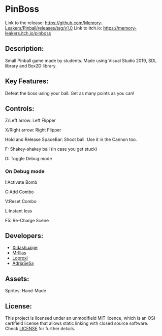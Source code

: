 # PinBoss
 
 Link to the release: https://github.com/Memory-Leakers/Pinball/releases/tag/v1.0
 Link to itch.io: https://memory-leakers.itch.io/pinboss
 
## Description:
Small Pinball game made by students. Made using Visual Studio 2019, SDL library and Box2D library.


## Key Features:
Defeat the boss using your ball. Get as many points as you can!

## Controls:
Z/Left arrow: Left Flipper

X/Right arrow: Right Flipper

Hold and Release SpaceBar: Shoot ball. Use it in the Cannon too.

F: Shakey-shakey ball (in case you get stuck)

D: Toggle Debug mode

### On Debug mode
I:Activate Bomb

C:Add Combo

V:Reset Combo

L:Instant loss

F5: Re-Charge Scene

## Developers:
* [Xidashuaige](https://github.com/Xidashuaige) 
* [MrIllas](https://github.com/MrIllas) 
* [Loproxi](https://github.com/Loproxi) 
* [AdriaSeSa](https://github.com/AdriaSeSa) 

## Assets:
Sprites: Hand-Made

## License:
This project is licensed under an unmodifield MIT licence, which is an OSI-certifield license that allows static linking with closed source software. Check [LICENSE](LICENSE) for further details.

